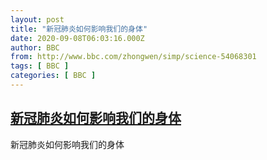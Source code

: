 ```yaml
---
layout: post
title: "新冠肺炎如何影响我们的身体"
date: 2020-09-08T06:03:16.000Z
author: BBC
from: http://www.bbc.com/zhongwen/simp/science-54068301
tags: [ BBC ]
categories: [ BBC ]
---
```

<!--1599544996000-->
[新冠肺炎如何影响我们的身体](http://www.bbc.com/zhongwen/simp/science-54068301)
------

<div>
新冠肺炎如何影响我们的身体
</div>
